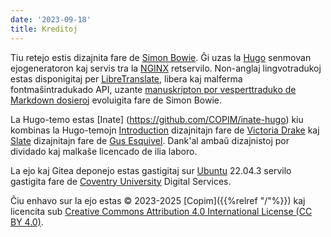 ```yaml
---
date: '2023-09-18'
title: Kreditoj
---
```


Tiu retejo estis dizajnita fare de [Simon Bowie](https:/simonxix.com). Ĝi uzas la [Hugo](https://gohugo.io/) senmovan ejogeneratoron kaj servis tra la [NGINX](https://www.nginx.com/) retservilo. Non-anglaj lingvotradukoj estas disponigitaj per [LibreTranslate](https://libretranslate.com/), libera kaj malferma fontmaŝintradukado API, uzante [manuskripton por vesperttraduko de Markdown dosieroj](https://github.com/SimonXIX/Markdown_translation) evoluigita fare de Simon Bowie.

La Hugo-temo estas [Inate] (https://github.com/COPIM/inate-hugo) kiu kombinas la Hugo-temojn [Introduction](https://github.com/victoriadrake/hugo-theme-introduction) dizajnitajn fare de [Victoria Drake](https:///victoria.dev) kaj [Slate](https://github.com/gesquive/slate) dizajnitajn fare de [Gus Esquivel](https://github.com/gesquive). Dank'al ambaŭ dizajnistoj por dividado kaj malkaŝe licencado de ilia laboro.

La ejo kaj Gitea deponejo estas gastigitaj sur [Ubuntu](https://ubuntu.com/) 22.04.3 servilo gastigita fare de [Coventry University](https://www.coventry.ac.uk/) Digital Services.

Ĉiu enhavo sur la ejo estas © 2023-2025 [Copim]({{%relref "/"%}}) kaj licencita sub [Creative Commons Attribution 4.0 International License (CC BY 4.0)](https://creativecommons.org/licenses/by/4.0/).